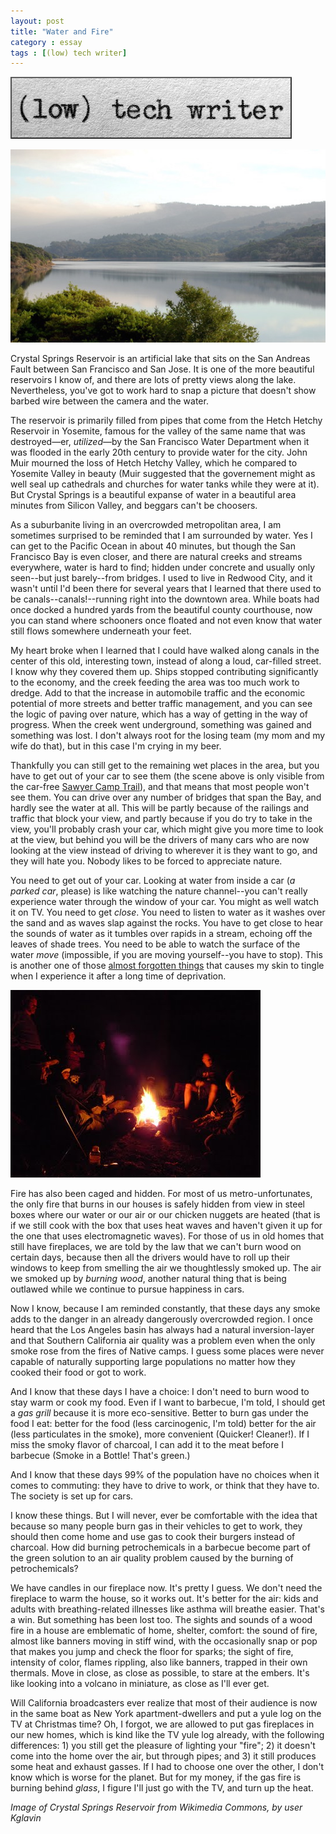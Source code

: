 ```yaml
---
layout: post
title: "Water and Fire"
category : essay
tags : [(low) tech writer]
---
```

[![low tech writer](/assets/ltw/header14.jpg)](http://lowtechwriter.com)

![Water!](/assets/ltw/crystalsprings.jpg)

Crystal Springs Reservoir is an artificial lake that sits on the San Andreas Fault between San Francisco and San Jose. It is one of the more beautiful reservoirs I know of, and there are lots of pretty views along the lake. Nevertheless, you've got to work hard to snap a picture that doesn't show barbed wire between the camera and the water. 

The reservoir is primarily filled from pipes that come from the Hetch Hetchy Reservoir in Yosemite, famous for the valley of the same name that was destroyed&mdash;er, *utilized*&mdash;by the San Francisco Water Department when it was flooded in the early 20th century to provide water for the city. John Muir mourned the loss of Hetch Hetchy Valley, which he compared to Yosemite Valley in beauty (Muir suggested that the governement might as well seal up cathedrals and churches for water tanks while they were at it). But Crystal Springs is a beautiful expanse of water in a beautiful area minutes from Silicon Valley, and beggars can't be choosers. 

As a suburbanite living in an overcrowded metropolitan area, I am sometimes surprised to be reminded that I am surrounded by water. Yes I can get to the Pacific Ocean in about 40 minutes, but though the San Francisco Bay is even closer, and there are natural creeks and streams everywhere, water is hard to find; hidden under concrete and usually only seen--but just barely--from bridges. I used to live in Redwood City, and it wasn't until I'd been there for several years that I learned that there used to be canals--canals!--running right into the downtown area. While boats had once docked a hundred yards from the beautiful county courthouse, now you can stand where schooners once floated and not even know that water still flows somewhere underneath your feet. 

My heart broke when I learned that I could have walked along canals in the center of this old, interesting town, instead of along a loud, car-filled street. I know why they covered them up. Ships stopped contributing significantly to the economy, and the creek feeding the area was too much work to dredge. Add to that the increase in automobile traffic and the economic potential of more streets and better traffic management, and you can see the logic of paving over nature, which has a way of getting in the way of progress. When the creek went underground, something was gained and something was lost. I don't always root for the losing team (my mom and my wife do that), but in this case I'm crying in my beer. 

Thankfully you can still get to the remaining wet places in the area, but you have to get out of your car to see them (the scene above is only visible from the car-free [Sawyer Camp Trail](http://parks.smcgov.org/)), and that means that most people won't see them. You can drive over any number of bridges that span the Bay, and hardly see the water at all. This will be partly because of the railings and traffic that block your view, and partly because if you do try to take in the view, you'll probably crash your car, which might give you more time to look at the view, but behind you will be the drivers of many cars who are now looking at the view instead of driving to wherever it is they want to go, and they will hate you. Nobody likes to be forced to appreciate nature. 

You need to get out of your car. Looking at water from inside a car (*a parked car*, please) is like watching the nature channel--you can't really experience water through the window of your car. You might as well watch it on TV. You need to get *close*. You need to listen to water as it washes over the sand and as waves slap against the rocks. You have to get close to hear the sounds of water as it tumbles over rapids in a stream, echoing off the leaves of shade trees. You need to be able to watch the surface of the water *move* (impossible, if you are moving yourself--you have to stop). This is another one of those [almost forgotten things](http://www.imby.net/200315/silence/) that causes my skin to tingle when I experience it after a long time of deprivation.

[![kit](/assets/ltw/firesm.jpg)](/assets/ltw/firebg.jpg)

Fire has also been caged and hidden. For most of us metro-unfortunates, the only fire that burns in our houses is safely hidden from view in steel boxes where our water or our air or our chicken nuggets are heated (that is if we still cook with the box that uses heat waves and haven't given it up for the one that uses electromagnetic waves). For those of us in old homes that still have fireplaces, we are told by the law that we can't burn wood on certain days, because then all the drivers would have to roll up their windows to keep from smelling the air we thoughtlessly smoked up. The air we smoked up by *burning wood*, another natural thing that is being outlawed while we continue to pursue happiness in cars.

Now I know, because I am reminded constantly, that these days any smoke adds to the danger in an already dangerously overcrowded region. I once heard that the Los Angeles basin has always had a natural inversion-layer and that Southern California air quality was a problem even when the only smoke rose from the fires of Native camps. I guess some places were never capable of naturally supporting large populations no matter how they cooked their food or got to work. 

And I know that these days I have a choice: I don't need to burn wood to stay warm or cook my food. Even if I want to barbecue, I'm told, I should get a *gas grill* because it is more eco-sensitive. Better to burn gas under the food I eat: better for the food (less carcinogenic, I'm told) better for the air (less particulates in the smoke), more convenient (Quicker! Cleaner!). If I miss the smoky flavor of charcoal, I can add it to the meat before I barbecue (Smoke in a Bottle! That's green.)

And I know that these days 99% of the population have no choices when it comes to commuting: they have to drive to work, or think that they have to. The society is set up for cars. 

I know these things. But I will never, ever be comfortable with the idea that because so many people burn gas in their vehicles to get to work, they should then come home and use gas to cook their burgers instead of charcoal. How did burning petrochemicals in a barbecue become part of the green solution to an air quality problem caused by the burning of petrochemicals? 

We have candles in our fireplace now. It's pretty I guess. We don't need the fireplace to warm the house, so it works out. It's better for the air: kids and adults with breathing-related illnesses like asthma will breathe easier. That's a win. But something has been lost too. The sights and sounds of a wood fire in a house are emblematic of home, shelter, comfort: the sound of fire, almost like banners moving in stiff wind, with the occasionally snap or pop that makes you jump and check the floor for sparks; the sight of fire, intensity of color, flames rippling, also like banners, trapped in their own thermals. Move in close, as close as possible, to stare at the embers. It's like looking into a volcano in miniature, as close as I'll ever get.

Will California broadcasters ever realize that most of their audience is now in the same boat as New York apartment-dwellers and put a yule log on the TV at Christmas time? Oh, I forgot, we are allowed to put gas fireplaces in our new homes, which is kind like the TV yule log already, with the following differences: 1) you still get the pleasure of lighting your "fire"; 2) it doesn't come into the home over the air, but through pipes; and 3) it still produces some heat and exhaust gasses. If I had to choose one over the other, I don't know which is worse for the planet. But for my money, if the gas fire is burning behind *glass*, I figure I'll just go with the TV, and turn up the heat.

*Image of Crystal Springs Reservoir from Wikimedia Commons, by user Kglavin*
